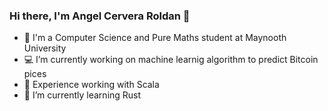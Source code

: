 ### Hi there, I'm Angel Cervera Roldan 👋
- 🦧 I'm a Computer Science and Pure Maths student at Maynooth University
- 💻 I’m currently working on machine learnig algorithm to predict Bitcoin pices
- 🐥 Experience working with Scala
- 🐣 I’m currently learning Rust
